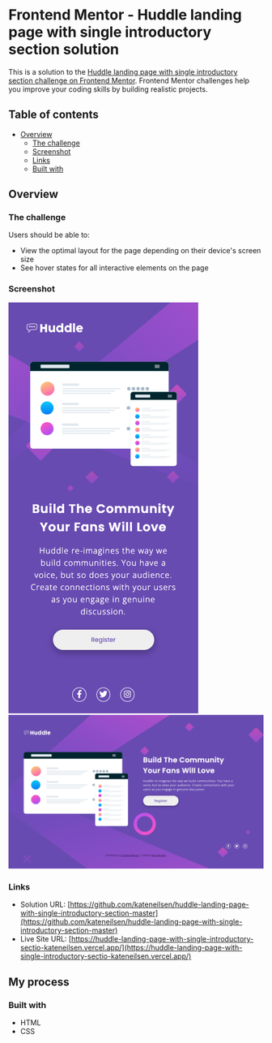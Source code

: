# Frontend Mentor - Huddle landing page with single introductory section solution

This is a solution to the [Huddle landing page with single introductory section challenge on Frontend Mentor](https://www.frontendmentor.io/challenges/huddle-landing-page-with-a-single-introductory-section-B_2Wvxgi0). Frontend Mentor challenges help you improve your coding skills by building realistic projects.

## Table of contents

- [Overview](#overview)
  - [The challenge](#the-challenge)
  - [Screenshot](#screenshot)
  - [Links](#links)
  - [Built with](#built-with)

## Overview

### The challenge

Users should be able to:

- View the optimal layout for the page depending on their device's screen size
- See hover states for all interactive elements on the page

### Screenshot

![](./images/mobile-screenshot.png)
![](./images/desktop-screenshot.png)

### Links

- Solution URL: [https://github.com/kateneilsen/huddle-landing-page-with-single-introductory-section-master](https://github.com/kateneilsen/huddle-landing-page-with-single-introductory-section-master)
- Live Site URL: [https://huddle-landing-page-with-single-introductory-sectio-kateneilsen.vercel.app/](https://huddle-landing-page-with-single-introductory-sectio-kateneilsen.vercel.app/)

## My process

### Built with

- HTML
- CSS
